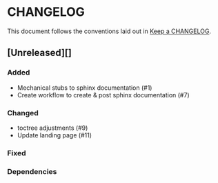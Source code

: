 # CHANGELOG

This document follows the conventions laid out in [Keep a CHANGELOG](https://keepachangelog.com/en/1.0.0).

## [Unreleased][]

### Added

- Mechanical stubs to sphinx documentation (#1)
- Create workflow to create & post sphinx documentation (#7)

### Changed

- toctree adjustments (#9)
- Update landing page (#11)

### Fixed

### Dependencies
